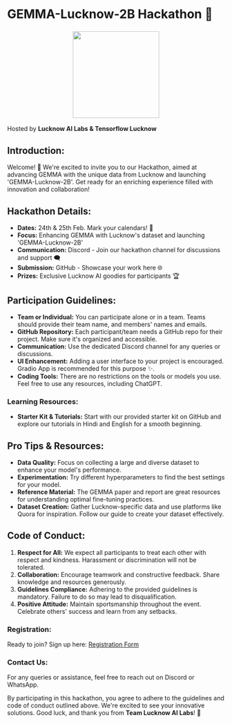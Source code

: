 <h1>GEMMA-Lucknow-2B Hackathon 🚀</h1>

<h3 align="center">
  <img src="https://avatars.githubusercontent.com/u/148684055?v=4" height="200">
</h3>
<p>Hosted by <strong>Lucknow AI Labs & Tensorflow Lucknow</strong></p>

<h2>Introduction:</h2>
<p>Welcome! 🎉 We're excited to invite you to our Hackathon, aimed at advancing GEMMA with the unique data from Lucknow and launching 'GEMMA-Lucknow-2B'. Get ready for an enriching experience filled with innovation and collaboration!</p>

<h2>Hackathon Details:</h2>
<ul>
  <li><strong>Dates:</strong> 24th & 25th Feb. Mark your calendars! 📅</li>
  <li><strong>Focus:</strong> Enhancing GEMMA with Lucknow's dataset and launching 'GEMMA-Lucknow-2B'</li>
  <li><strong>Communication:</strong> Discord - Join our hackathon channel for discussions and support 🗨️</li>
  <li><strong>Submission:</strong> GitHub - Showcase your work here 🌐</li>
  <li><strong>Prizes:</strong> Exclusive Lucknow AI goodies for participants 🏆</li>
</ul>

<h2>Participation Guidelines:</h2>
<ul>
  <li><strong>Team or Individual:</strong> You can participate alone or in a team. Teams should provide their team name, and members' names and emails.</li>
  <li><strong>GitHub Repository:</strong> Each participant/team needs a GitHub repo for their project. Make sure it's organized and accessible.</li>
  <li><strong>Communication:</strong> Use the dedicated Discord channel for any queries or discussions.</li>
  <li><strong>UI Enhancement:</strong> Adding a user interface to your project is encouraged. Gradio App is recommended for this purpose ✨.</li>
  <li><strong>Coding Tools:</strong> There are no restrictions on the tools or models you use. Feel free to use any resources, including ChatGPT.</li>
</ul>

<h3>Learning Resources:</h3>
<ul>
  <li><strong>Starter Kit & Tutorials:</strong> Start with our provided starter kit on GitHub and explore our tutorials in Hindi and English for a smooth beginning.</li>
</ul>

<h2>Pro Tips & Resources:</h2>
<ul>
  <li><strong>Data Quality:</strong> Focus on collecting a large and diverse dataset to enhance your model's performance.</li>
  <li><strong>Experimentation:</strong> Try different hyperparameters to find the best settings for your model.</li>
  <li><strong>Reference Material:</strong> The GEMMA paper and report are great resources for understanding optimal fine-tuning practices.</li>
  <li><strong>Dataset Creation:</strong> Gather Lucknow-specific data and use platforms like Quora for inspiration. Follow our guide to create your dataset effectively.</li>
</ul>

<h2>Code of Conduct:</h2>
<ol>
  <li><strong>Respect for All:</strong> We expect all participants to treat each other with respect and kindness. Harassment or discrimination will not be tolerated.</li>
  <li><strong>Collaboration:</strong> Encourage teamwork and constructive feedback. Share knowledge and resources generously.</li>
  <li><strong>Guidelines Compliance:</strong> Adhering to the provided guidelines is mandatory. Failure to do so may lead to disqualification.</li>
  <li><strong>Positive Attitude:</strong> Maintain sportsmanship throughout the event. Celebrate others' success and learn from any setbacks.</li>
</ol>

<h3>Registration:</h3>
<p>Ready to join? Sign up here: <a href="https://forms.gle/r7uQyrvphtUS2W7c6" target="_blank">Registration Form</a></p>

<h3>Contact Us:</h3>
<p>For any queries or assistance, feel free to reach out on Discord or WhatsApp.</p>

<p>By participating in this hackathon, you agree to adhere to the guidelines and code of conduct outlined above. We're excited to see your innovative solutions. Good luck, and thank you from <strong>Team Lucknow AI Labs</strong>! 🌟</p>

